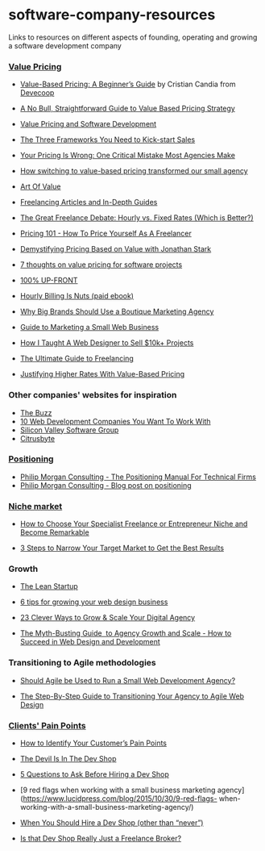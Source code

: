 # software-company-resources
Links to resources on different aspects of founding, operating and growing a software development company

### [Value Pricing](https://en.wikipedia.org/wiki/Value-based_pricing)

+ [Value-Based Pricing: A Beginner’s Guide](http://thinkapps.com/blog/post-launch/value-based-pricing-guide/) by Cristian Candia from [Devecoop](http://devecoop.com/)

+ [A No Bull, Straightforward Guide to Value Based Pricing Strategy](http://www.priceintelligently.com/blog/bid/179505/A-No-Bull-Straightforward-Guide-to-Value-Based-Pricing-Strategy)

+ [Value Pricing and Software Development](http://www.weshigbee.com/value-pricing-and-software-development-2/)

+ [The Three Frameworks You Need to Kick-start Sales](http://firstround.com/review/the-three-frameworks-you-need-to-kick-start-sales/)

+ [Your Pricing Is Wrong: One Critical Mistake Most Agencies Make](https://blog.hubspot.com/marketing/your-pricing-is-wrong-critical-mistake-agencies-make)

+ [How switching to value-based pricing transformed our small agency](http://millo.co/how-switching-to-value-based-pricing-transformed-our-small-agency-and-answers-to-questions)

+ [Art Of Value](http://artofvalue.com/about/)

+ [Freelancing Articles and In-Depth Guides](https://doubleyourfreelancing.com/topics/)

+ [The Great Freelance Debate: Hourly vs. Fixed Rates (Which is Better?)](https://blog.bidsketch.com/clients/hourly-vs-fixed/)

+ [Pricing 101 - How To Price Yourself As A Freelancer](http://blog.careerfoundry.com/career-change/pricing-freelancer/)

+ [Demystifying Pricing Based on Value with Jonathan Stark](https://freelancetransformation.com/blog/demystifying-pricing-based-on-value-with-jonathan-stark)

+ [7 thoughts on value pricing for software projects](https://expensiveproblem.com/7-thoughts-on-value-pricing-for-software-projects)

+ [100% UP-FRONT](https://expensiveproblem.com/100-percent-up-front)

+ [Hourly Billing Is Nuts (paid ebook)](https://expensiveproblem.com/hbin)

+ [Why Big Brands Should Use a Boutique Marketing Agency](http://brolik.com/blog/why-big-brands-should-use-a-boutique-marketing-agency/)

+ [Guide to Marketing a Small Web Business](https://webdesignfromscratch.com/business/marketing-a-small-web-design-business/)

+ [How I Taught A Web Designer to Sell $10k+ Projects](http://ugurus.com/how-i-taught-a-web-designer-to-sell-10k-projects/)

+ [The Ultimate Guide to Freelancing](https://due.com/freelancer/#estimates-rates)

+ [Justifying Higher Rates With Value-Based Pricing](https://doubleyourfreelancing.com/justifying-higher-rates-with-value-based-pricing/)

### Other companies' websites for inspiration

+ [The Buzz](http://thebuzz.webflow.io/)
+ [10 Web Development Companies You Want To Work With](http://www.inc.com/ed-zitron/10-web-development-companies-you-want-to-work-with.html)
+ [Silicon Valley Software Group](https://svsg.co/)
+ [Citrusbyte](https://citrusbyte.com/our-approach)

### [Positioning](https://en.wikipedia.org/wiki/Positioning_(marketing))

+ [Philip Morgan Consulting - The Positioning Manual For Technical Firms](https://philipmorganconsulting.com/the-positioning-manual-for-technical-firms/)
+ [Philip Morgan Consulting - Blog post on positioning](https://philipmorganconsulting.com/a-natural-calmness-spreads-through-your-body/)

### [Niche market](https://en.wikipedia.org/wiki/Niche_market)

+ [How to Choose Your Specialist Freelance or Entrepreneur Niche and Become Remarkable](https://www.interaction-design.org/literature/article/how-to-choose-your-specialist-freelance-or-entrepreneur-niche-and-become-remarkable)

+ [3 Steps to Narrow Your Target Market to Get the Best Results](http://www.hatchbuck.com/blog/3-steps-narrow-target-market-get-best-results/)

### Growth

+ [The Lean Startup](http://theleanstartup.com/)

+ [6 tips for growing your web design business](https://wpcurve.com/6-tips-for-growing-your-web-design-business/)

+ [23 Clever Ways to Grow & Scale Your Digital Agency](https://agencyanalytics.com/blog/how-to-grow-digital-agency)

+ [The Myth-Busting Guide  to Agency Growth and Scale - How to Succeed in Web Design and Development](https://pantheon.io/7-myths-guide-to-agency-growth)

### Transitioning to Agile methodologies

+ [Should Agile be Used to Run a Small Web Development Agency?](https://www.quora.com/Should-Agile-be-Used-to-Run-a-Small-Web-Development-Agency)

+ [The Step-By-Step Guide to Transitioning Your Agency to Agile Web Design](https://blog.hubspot.com/agency/transitioning-agency-agile-web-design)

### [Clients' Pain Points](http://pointsandfigures.com/2012/04/27/whats-a-pain-point/)

+ [How to Identify Your Customer’s Pain Points](http://copytactics.com/customers-pain-points)

+ [The Devil Is In The Dev Shop](http://www.forbes.com/sites/beaarthur/2016/07/07/the-devil-is-in-the-dev-shop/#f15ab2553aec)

+ [5 Questions to Ask Before Hiring a Dev Shop](https://www.kinvey.com/5-questions-to-ask-before-hiring-a-dev-shop/)

+ [9 red flags when working with a small business marketing agency](https://www.lucidpress.com/blog/2015/10/30/9-red-flags-
when-working-with-a-small-business-marketing-agency/)

+ [When You Should Hire a Dev Shop (other than “never”)](http://bhargreaves.com/2010/03/hire-dev-shop-other-never/)

+ [Is that Dev Shop Really Just a Freelance Broker?](http://sparkdigital.com/news/dev-shop-really-just-freelance-broker-0)

